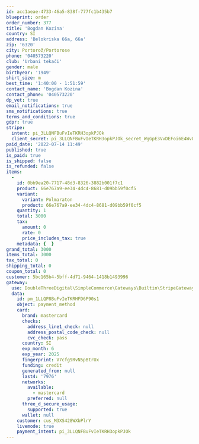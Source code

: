 ```yaml
---
id: acc1aeae-4733-46a5-838f-777fc1b435b7
blueprint: order
order_number: 377
title: 'Bogdan Kozina'
country: SI
address: 'Belokriska 66a, 66a'
zip: '6320'
city: Portorož/Portorose
phone: '040573220'
club: 'Urbani tekači'
gender: male
birthyear: '1949'
shirt_size: m
best_time: '1:40:00 - 1:51:59'
contact_name: 'Bogdan Kozina'
contact_phone: '040573220'
dp_vet: true
email_notifications: true
sms_notifications: true
terms_and_conditions: true
gdpr: true
stripe:
  intent: pi_3LLQNFBuFvIeTKRH3opkPJOk
  client_secret: pi_3LLQNFBuFvIeTKRH3opkPJOk_secret_WgGpE3VvDEFoi6E4WvUMphuAp
paid_date: '2022-07-14 11:49'
published: true
is_paid: true
is_shipped: false
is_refunded: false
items:
  -
    id: 0bb9ea20-7717-48d3-8326-3882b001f7c1
    product: 66e767a9-ee34-4dc4-8681-d09bb59f0cf5
    variant:
      variant: Polmaraton
      product: 66e767a9-ee34-4dc4-8681-d09bb59f0cf5
    quantity: 1
    total: 3000
    tax:
      amount: 0
      rate: 0
      price_includes_tax: true
    metadata: {  }
grand_total: 3000
items_total: 3000
tax_total: 0
shipping_total: 0
coupon_total: 0
customer: 5bc165b4-5bff-4d71-9464-1418b1493996
gateway:
  use: DoubleThreeDigital\SimpleCommerce\Gateways\Builtin\StripeGateway
  data:
    id: pm_1LLQP8BuFvIeTKRHFD6P90s1
    object: payment_method
    card:
      brand: mastercard
      checks:
        address_line1_check: null
        address_postal_code_check: null
        cvc_check: pass
      country: SI
      exp_month: 6
      exp_year: 2025
      fingerprint: V7cfg9RvN5pBtrUx
      funding: credit
      generated_from: null
      last4: '7976'
      networks:
        available:
          - mastercard
        preferred: null
      three_d_secure_usage:
        supported: true
      wallet: null
    customer: cus_M3XS428WXbPlrY
    livemode: true
    payment_intent: pi_3LLQNFBuFvIeTKRH3opkPJOk
---
```

